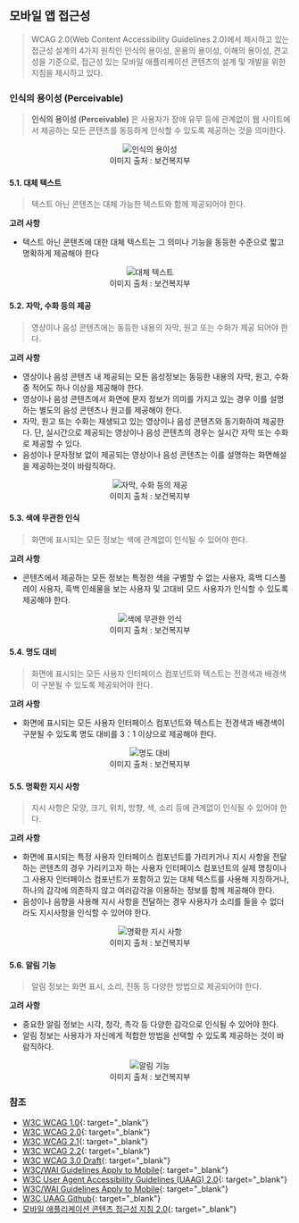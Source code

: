 ## 모바일 앱 접근성

>WCAG 2.0(Web Content Accessibility Guidelines 2.0)에서 제시하고 있는 접근성 설계의 4가지 원칙인 인식의 용이성, 운용의 용이성, 이해의 용이성, 견고성을 기준으로, 접근성 있는 모바일 애플리케이션 콘텐츠의 설계 및 개발을 위한 지침을 제시하고 있다.    

### 인식의 용이성 (Perceivable)
>**인식의 용이성 (Perceivable)** 은 사용자가 장애 유무 등에 관계없이 웹 사이트에서 제공하는 모든 콘텐츠를 동등하게 인식할 수 있도록 제공하는 것을 의미한다.

<figure aria-hidden="true" style="text-align:center">
   <img src="./../../images/mcag/5.Perceivable.jpg" alt="인식의 용이성">
   <figcaption>이미지 출처 : 보건복지부</figcaption>
</figure>

#### 5.1. 대체 텍스트 
> 텍스트 아닌 콘텐츠는 대체 가능한 텍스트와 함께 제공되어야 한다.   
 
**고려 사항**
- 텍스트 아닌 콘텐츠에 대한 대체 텍스트는 그 의미나 기능을 동등한 수준으로 짧고 명확하게 제공해야 한다

<figure aria-hidden="true" style="text-align:center">
   <img src="./../../images/mcag/5.1.Alternative-content.jpg" alt="대체 텍스트">
   <figcaption>이미지 출처 : 보건복지부</figcaption>
</figure>


#### 5.2. 자막, 수화 등의 제공 
> 영상이나 음성 콘텐츠에는 동등한 내용의 자막, 원고 또는 수화가 제공 되어야 한다.  
 
**고려 사항**
- 영상이나 음성 콘텐츠 내 제공되는 모든 음성정보는 동등한 내용의 자막, 원고, 수화 중 적어도 하나 이상을 제공해야 한다.   
- 영상이나 음성 콘텐츠에서 화면에 문자 정보가 의미를 가지고 있는 경우 이를 설명하는 별도의 음성 콘텐츠나 원고를 제공해야 한다.   
- 자막, 원고 또는 수화는 재생되고 있는 영상이나 음성 콘텐츠와 동기화하여 제공한다. 단, 실시간으로 제공되는 영상이나 음성 콘텐츠의 경우는 실시간 자막 또는 수화로 제공할 수 있다.   
- 음성이나 문자정보 없이 제공되는 영상이나 음성 콘텐츠는 이를 설명하는 화면해설을 제공하는것이 바람직하다.   

<figure aria-hidden="true" style="text-align:center">
   <img src="./../../images/mcag/5.2.Caption-Desc-Sign-Lang.jpg" alt="자막, 수화 등의 제공">
   <figcaption>이미지 출처 : 보건복지부</figcaption>
</figure>


#### 5.3. 색에 무관한 인식 
> 화면에 표시되는 모든 정보는 색에 관계없이 인식될 수 있어야 한다.      
 
**고려 사항**
- 콘텐츠에서 제공하는 모든 정보는 특정한 색을 구별할 수 없는 사용자, 흑백 디스플레이 사용자, 흑백 인쇄물을 보는 사용자 및 고대비 모드 사용자가 인식할 수 있도록 제공해야 한다.   

<figure aria-hidden="true" style="text-align:center">
   <img src="./../../images/mcag/5.3.Regardless-of-Color.jpg" alt="색에 무관한 인식">
   <figcaption>이미지 출처 : 보건복지부</figcaption>
</figure>


#### 5.4. 명도 대비 
> 화면에 표시되는 모든 사용자 인터페이스 컴포넌트와 텍스트는 전경색과 배경색이 구분될 수 있도록 제공되어야 한다.   
 
**고려 사항**
- 화면에 표시되는 모든 사용자 인터페이스 컴포넌트와 텍스트는 전경색과 배경색이 구분될 수 있도록 명도 대비를 3：1 이상으로 제공해야 한다.   

<figure aria-hidden="true" style="text-align:center">
   <img src="./../../images/mcag/5.4.High-Contrast.jpg" alt="명도 대비">
   <figcaption>이미지 출처 : 보건복지부</figcaption>
</figure>

#### 5.5. 명확한 지시 사항 
> 지시 사항은 모양, 크기, 위치, 방향, 색, 소리 등에 관계없이 인식될 수 있어야 한다.   
 
**고려 사항**
- 화면에 표시되는 특정 사용자 인터페이스 컴포넌트를 가리키거나 지시 사항을 전달하는 콘텐츠의 경우 가리키고자 하는 사용자 인터페이스 컴포넌트의 실제 명칭이나 그 사용자 인터페이스 컴포넌트가 포함하고 있는 대체 텍스트를 사용해 지칭하거나, 하나의 감각에 의존하지 않고 여러감각을 이용하는 정보를 함께 제공해야 한다.   
- 음성이나 음향을 사용해 지시 사항을 전달하는 경우 사용자가 소리를 들을 수 없더라도 지시사항을 인식할 수 있어야 한다.   

<figure aria-hidden="true" style="text-align:center">
   <img src="./../../images/mcag/5.5.Sensory-Characteristics.jpg" alt="명확한 지시 사항">
   <figcaption>이미지 출처 : 보건복지부</figcaption>
</figure>

#### 5.6. 알림 기능
> 알림 정보는 화면 표시, 소리, 진동 등 다양한 방법으로 제공되어야 한다.      
 
**고려 사항**
- 중요한 알림 정보는 시각, 청각, 촉각 등 다양한 감각으로 인식될 수 있어야 한다.   
- 알림 정보는 사용자가 자신에게 적합한 방법을 선택할 수 있도록 제공하는 것이 바람직하다.   

<figure aria-hidden="true" style="text-align:center">
   <img src="./../../images/mcag/5.6.Mutimodal-indicator.jpg" alt="알림 기능">
   <figcaption>이미지 출처 : 보건복지부</figcaption>
</figure>

### 참조
- [W3C WCAG 1.0](https://www.w3.org/TR/WCAG10/){: target="_blank"}   
- [W3C WCAG 2.0](https://www.w3.org/TR/WCAG20/){: target="_blank"}   
- [W3C WCAG 2.1](https://www.w3.org/TR/WCAG21/){: target="_blank"}   
- [W3C WCAG 2.2](https://www.w3.org/TR/WCAG22/){: target="_blank"}    
- [W3C WCAG 3.0 Draft](https://www.w3.org/TR/2021/WD-wcag-3.0-20210121/){: target="_blank"}   
- [W3C/WAI Guidelines Apply to Mobile](https://www.w3.org/TR/2015/WD-mobile-accessibility-mapping-20150226/){: target="_blank"}    
- [W3C User Agent Accessibility Guidelines (UAAG) 2.0](https://www.w3.org/TR/UAAG20/){: target="_blank"}    
- [W3C/WAI Guidelines Apply to Mobile](https://www.w3.org/TR/IMPLEMENTING-UAAG20/mobile.html){: target="_blank"}   
- [W3C UAAG Github](https://github.com/w3c/UAAG){: target="_blank"}   
- [모바일 애플리케이션 콘텐츠 접근성 지침 2.0](http://www.webwatch.or.kr/pds/(KS%20X%203253)%EB%AA%A8%EB%B0%94%EC%9D%BC%20%EC%95%A0%ED%94%8C%EB%A6%AC%EC%BC%80%EC%9D%B4%EC%85%98%20%EC%BD%98%ED%85%90%EC%B8%A0%20%EC%A0%91%EA%B7%BC%EC%84%B1%20%20%EC%A7%80%EC%B9%A8%202.0.pdf){: target="_blank"}    


